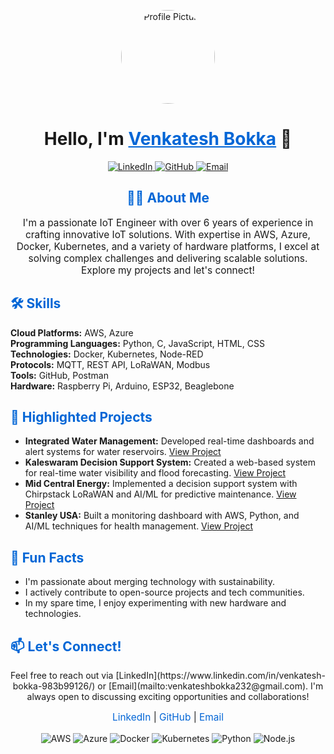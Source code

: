 <!-- Profile Header -->
<p align="center">
  <img src="https://avatars.githubusercontent.com/u/xxxxxx?v=4" alt="Profile Picture" width="150" style="border-radius: 50%;" />
</p>

<h1 align="center">Hello, I'm <a href="https://www.linkedin.com/in/venkatesh-bokka-983b99126/" style="color: #0366d6;">Venkatesh Bokka</a> 👋</h1>
<p align="center">
  <a href="https://www.linkedin.com/in/venkatesh-bokka-983b99126/" target="_blank">
    <img src="https://img.shields.io/badge/LinkedIn-Connect-blue?style=flat&logo=linkedin&logoColor=white" alt="LinkedIn"/>
  </a>
  <a href="https://github.com/venkateshbokka" target="_blank">
    <img src="https://img.shields.io/badge/GitHub-Follow-black?style=flat&logo=github&logoColor=white" alt="GitHub"/>
  </a>
  <a href="mailto:venkateshbokka232@gmail.com">
    <img src="https://img.shields.io/badge/Email-Get%20in%20Touch-%23D14836?style=flat&logo=gmail&logoColor=white" alt="Email"/>
  </a>
</p>

<!-- About Me -->
<h2 align="center" style="color: #0366d6;">👨‍💻 About Me</h2>
<p align="center" style="max-width: 800px; margin: auto; font-size: 1.1em;">
  I'm a passionate IoT Engineer with over 6 years of experience in crafting innovative IoT solutions. With expertise in AWS, Azure, Docker, Kubernetes, and a variety of hardware platforms, I excel at solving complex challenges and delivering scalable solutions. Explore my projects and let's connect!
</p>

<!-- Skills Section -->
<h2 style="color: #0366d6;">🛠️ Skills</h2>
<p>
  <strong>Cloud Platforms:</strong> AWS, Azure<br>
  <strong>Programming Languages:</strong> Python, C, JavaScript, HTML, CSS<br>
  <strong>Technologies:</strong> Docker, Kubernetes, Node-RED<br>
  <strong>Protocols:</strong> MQTT, REST API, LoRaWAN, Modbus<br>
  <strong>Tools:</strong> GitHub, Postman<br>
  <strong>Hardware:</strong> Raspberry Pi, Arduino, ESP32, Beaglebone
</p>

<!-- Highlighted Projects -->
<h2 style="color: #0366d6;">🚀 Highlighted Projects</h2>
<ul>
  <li><strong>Integrated Water Management:</strong> Developed real-time dashboards and alert systems for water reservoirs. <a href="#">View Project</a></li>
  <li><strong>Kaleswaram Decision Support System:</strong> Created a web-based system for real-time water visibility and flood forecasting. <a href="#">View Project</a></li>
  <li><strong>Mid Central Energy:</strong> Implemented a decision support system with Chirpstack LoRaWAN and AI/ML for predictive maintenance. <a href="#">View Project</a></li>
  <li><strong>Stanley USA:</strong> Built a monitoring dashboard with AWS, Python, and AI/ML techniques for health management. <a href="#">View Project</a></li>
</ul>

<!-- Fun Facts -->
<h2 style="color: #0366d6;">🎉 Fun Facts</h2>
<ul>
  <li>I'm passionate about merging technology with sustainability.</li>
  <li>I actively contribute to open-source projects and tech communities.</li>
  <li>In my spare time, I enjoy experimenting with new hardware and technologies.</li>
</ul>

<!-- Contact Information -->
<h2 style="color: #0366d6;">📫 Let's Connect!</h2>
<p align="center">
  Feel free to reach out via [LinkedIn](https://www.linkedin.com/in/venkatesh-bokka-983b99126/) or [Email](mailto:venkateshbokka232@gmail.com). I'm always open to discussing exciting opportunities and collaborations!
</p>

<!-- Footer -->
<p align="center" style="font-size: 1.1em;">
  <a href="https://www.linkedin.com/in/venkatesh-bokka-983b99126/" target="_blank" style="color: #0366d6; text-decoration: none;">LinkedIn</a> | 
  <a href="https://github.com/venkateshbokka" target="_blank" style="color: #0366d6; text-decoration: none;">GitHub</a> | 
  <a href="mailto:venkateshbokka232@gmail.com" style="color: #0366d6; text-decoration: none;">Email</a>
</p>

<!-- Animated Badges -->
<p align="center">
  <img src="https://img.shields.io/badge/AWS-3D5D81?style=flat&logo=amazon-aws&logoColor=white" alt="AWS" />
  <img src="https://img.shields.io/badge/Azure-0078D4?style=flat&logo=microsoftazure&logoColor=white" alt="Azure" />
  <img src="https://img.shields.io/badge/Docker-2496ED?style=flat&logo=docker&logoColor=white" alt="Docker" />
  <img src="https://img.shields.io/badge/Kubernetes-326CE5?style=flat&logo=kubernetes&logoColor=white" alt="Kubernetes" />
  <img src="https://img.shields.io/badge/Python-3776AB?style=flat&logo=python&logoColor=white" alt="Python" />
  <img src="https://img.shields.io/badge/Node.js-339933?style=flat&logo=node.js&logoColor=white" alt="Node.js" />
</p>
